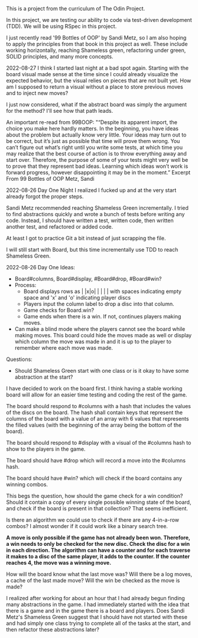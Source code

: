 This is a project from the curriculum of The Odin Project.

In this project, we are testing our ability to code via test-driven development (TDD). We will be using RSpec in this project.

I just recently read '99 Bottles of OOP' by Sandi Metz, so I am also hoping to apply the principles from that book in this project as well. These include working horizontally, reaching Shameless green, refactoring under green, SOLID principles, and many more concepts.

2022-08-27
I think I started last night at a bad spot again. Starting with the board visual made sense at the time since I could already visualize the expected behavior, but the visual relies on pieces that are not built yet. How am I supposed to return a visual without a place to store previous moves and to inject new moves?

I just now considered, what if the abstract board was simply the argument for the method? I'll see how that path leads. 

An important re-read from 99BOOP:
"“Despite its apparent import, the choice you make here hardly matters. In the beginning, you have ideas about the problem but actually know very little. Your ideas may turn out to be correct, but it’s just as possible that time will prove them wrong. You can’t figure out what’s right until you write some tests, at which time you may realize that the best course of action is to throw everything away and start over. Therefore, the purpose of some of your tests might very well be to prove that they represent bad ideas. Learning which ideas won’t work is forward progress, however disappointing it may be in the moment.”
Excerpt From
99 Bottles of OOP
Metz, Sandi


2022-08-26 Day One Night
I realized I fucked up and at the very start already forgot the proper steps.

Sandi Metz recommended reaching Shameless Green incrementally. I tried to find abstractions quickly and wrote a bunch of tests before writing any code. Instead, I should have written a test, written code, then written another test, and refactored or added code.

At least I got to practice Git a bit instead of just scrapping the file.

I will still start with Board, but this time incrementally use TDD to reach Shameless Green.

2022-08-26 Day One
Ideas:
- Board#columns, Board#display, #Board#drop, #Board#win?
- Process:
  - Board displays rows as | |x|o| | | | | with spaces indicating empty space and 'x' and 'o' indicating player discs
  - Players input the column label to drop a disc into that column.
  - Game checks for Board.win?
  - Game ends when there is a win. If not, continues players making moves. 
- Can make a blind mode where the players cannot see the board while making moves. This board could hide the moves made as well or display which column the move was made in and it is up to the player to remember where each move was made.

Questions:
- Should Shameless Green start with one class or is it okay to have some abstraction at the start?

I have decided to work on the board first. I think having a stable working board will allow for an easier time testing and coding the rest of the game.

The board should respond to #columns with a hash that includes the values of the discs on the board. The hash shall contain keys that represent the columns of the board with a value of an array with 6 values that represents the filled values (with the beginning of the array being the bottom of the board).

The board should respond to #display with a visual of the #columns hash to show to the players in the game.

The board should have #drop which will record a move into the #columns hash.

The board should have #win? which will check if the board contains any winning combos. 

This begs the question, how should the game check for a win condition? Should it contain a copy of every single possible winning state of the board, and check if the board is present in that collection? That seems inefficient. 

Is there an algorithm we could use to check if there are any 4-in-a-row combos? I almost wonder if it could work like a binary search tree. 

**A move is only possible if the game has not already been won. Therefore, a win needs to only be checked for the new disc. Check the disc for a win in each direction. The algorithm can have a counter and for each traverse it makes to a disc of the same player, it adds to the counter. If the counter reaches 4, the move was a winning move.**

How will the board know what the last move was? Will there be a log moves, a cache of the last made move? Will the win be checked as the move is made?

I realized after working for about an hour that I had already begun finding many abstractions in the game. I had immediately started with the idea that there is a game and in the game there is a board and players. Does Sandi Metz's Shameless Green suggest that I should have not started with these and had simply one class trying to complete all of the tasks at the start, and then refactor these abstractions later?
